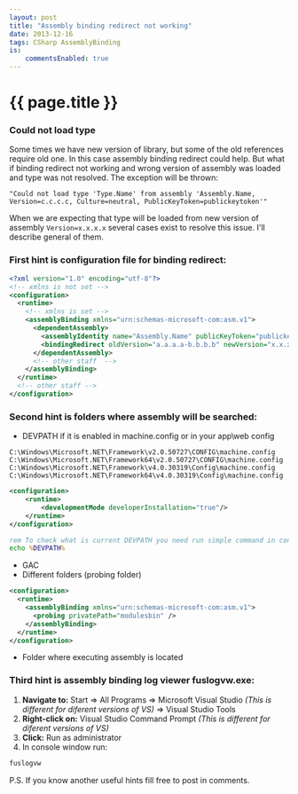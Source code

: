 ```yaml
---
layout: post
title: "Assembly binding redirect not working"
date: 2013-12-16
tags: CSharp AssemblyBinding
is:
    commentsEnabled: true
---
```


# {{ page.title }}

### Could not load type

Some times we have new version of library, but some of the old references require old one. In this case assembly binding redirect could help. But what if binding redirect not working and wrong version of assembly was loaded and type was not resolved. The exception will be thrown:
```
"Could not load type 'Type.Name' from assembly 'Assembly.Name, Version=c.c.c.c, Culture=neutral, PublicKeyToken=publickeytoken'"
```

When we are expecting that type will be loaded from new version of assembly ```Version=x.x.x.x``` several cases exist to resolve this issue. I'll describe general of them.

### First hint is configuration file for binding redirect:

``` xml
<?xml version="1.0" encoding="utf-8"?>
<!-- xmlns is not set -->
<configuration>
  <runtime>
    <!-- xmlns is set -->
    <assemblyBinding xmlns="urn:schemas-microsoft-com:asm.v1">
      <dependentAssembly>
        <assemblyIdentity name="Assembly.Name" publicKeyToken="publickeytoken" culture="neutral" />
        <bindingRedirect oldVersion="a.a.a.a-b.b.b.b" newVersion="x.x.x.x" />
      </dependentAssembly>
      <!-- other staff  -->
    </assemblyBinding>
  </runtime>
  <!-- other staff -->
</configuration>
```

### Second hint is folders where assembly will be searched:

* DEVPATH if it is enabled in machine.config or in your app\web config

```
C:\Windows\Microsoft.NET\Framework\v2.0.50727\CONFIG\machine.config
C:\Windows\Microsoft.NET\Framework64\v2.0.50727\CONFIG\machine.config
C:\Windows\Microsoft.NET\Framework\v4.0.30319\Config\machine.config
C:\Windows\Microsoft.NET\Framework64\v4.0.30319\Config\machine.config
```
``` xml
<configuration> 
    <runtime> 
        <developmentMode developerInstallation="true"/>
    </runtime> 
</configuration>
```
``` bat
rem To check what is current DEVPATH you need run simple command in console
echo %DEVPATH%
```
* GAC
* Different folders (probing folder)

``` xml
<configuration>
  <runtime>
    <assemblyBinding xmlns="urn:schemas-microsoft-com:asm.v1">
      <probing privatePath="modulesbin" />
    </assemblyBinding>
  </runtime>
</configuration>
```
* Folder where executing assembly is located

### Third hint is assembly binding log viewer **fuslogvw.exe**:

1. **Navigate to:** Start => All Programs => Microsoft Visual Studio _(This is different for diferent versions of VS)_ => Visual Studio Tools
2. **Right-click on:** Visual Studio Command Prompt _(This is different for diferent versions of VS)_
3. **Click:** Run as administrator
4. In console window run:

``` bat
fuslogvw
```

P.S. If you know another useful hints fill free to post in comments.
